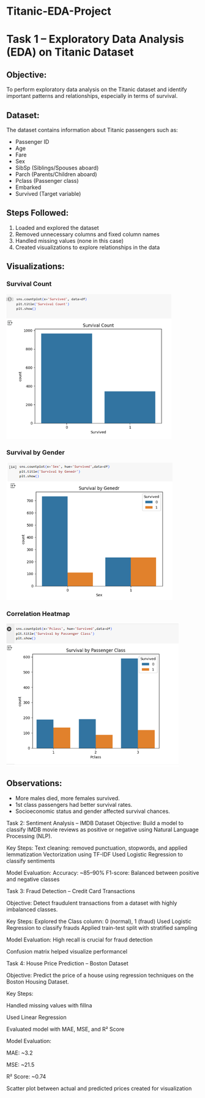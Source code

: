 # Titanic-EDA-Project
# Task 1 – Exploratory Data Analysis (EDA) on Titanic Dataset

## Objective:
To perform exploratory data analysis on the Titanic dataset and identify important patterns and relationships, especially in terms of survival.

## Dataset:
The dataset contains information about Titanic passengers such as:
- Passenger ID
- Age
- Fare
- Sex
- SibSp (Siblings/Spouses aboard)
- Parch (Parents/Children aboard)
- Pclass (Passenger class)
- Embarked
- Survived (Target variable)

## Steps Followed:
1. Loaded and explored the dataset
2. Removed unnecessary columns and fixed column names
3. Handled missing values (none in this case)
4. Created visualizations to explore relationships in the data

## Visualizations:
### Survival Count
![Survival Plot](count.png)

### Survival by Gender
![Gender Plot](Gender.png)

### Correlation Heatmap
![Heatmap](Heatmap.png)

## Observations:
- More males died, more females survived.
- 1st class passengers had better survival rates.
- Socioeconomic status and gender affected survival chances.

Task 2: Sentiment Analysis – IMDB Dataset
Objective:
Build a model to classify IMDB movie reviews as positive or negative using Natural Language Processing (NLP).

Key Steps:
Text cleaning: removed punctuation, stopwords, and applied lemmatization
Vectorization using TF-IDF
Used Logistic Regression to classify sentiments


Model Evaluation:
Accuracy: ~85–90%
F1-score: Balanced between positive and negative classes

Task 3: Fraud Detection – Credit Card Transactions

Objective:
Detect fraudulent transactions from a dataset with highly imbalanced classes.

Key Steps:
Explored the Class column: 0 (normal), 1 (fraud)
Used Logistic Regression to classify frauds
Applied train-test split with stratified sampling


Model Evaluation:
High recall is crucial for fraud detection

Confusion matrix helped visualize performancel

Task 4: House Price Prediction – Boston Dataset

Objective:
Predict the price of a house using regression techniques on the Boston Housing Dataset.

Key Steps:

Handled missing values with fillna

Used Linear Regression

Evaluated model with MAE, MSE, and R² Score


Model Evaluation:

MAE: ~3.2

MSE: ~21.5

R² Score: ~0.74

Scatter plot between actual and predicted prices created for visualization
